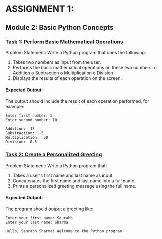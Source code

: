 # ASSIGNMENT 1:
## Module 2: Basic Python Concepts

### [Task 1: Perform Basic Mathematical Operations](./Assignment1/Task1.py)
Problem Statement: Write a Python program that does the following:
1.  Takes two numbers as input from the user.
2.  Performs the basic mathematical operations on these two numbers:
o	Addition
o	Subtraction
o	Multiplication
o	Division
3.  Displays the results of each operation on the screen.
 
#### Expected Output:
The output should include the result of each operation performed, for example:
```
Enter first number: 5
Enter second number: 10

Addition:  15
Substraction:  -5
Multiplication:  50
Division:  0.5
```


### [Task 2: Create a Personalized Greeting](./Assignment1/Task2.py)
Problem Statement: Write a Python program that:
1.  Takes a user's first name and last name as input.
2.  Concatenates the first name and last name into a full name.
3.  Prints a personalized greeting message using the full name.

#### Expected Output:
The program should output a greeting like:
```
Enter your first name: Saurabh
Enter your last name: Sharma

Hello, Saurabh Sharma! Welcome to the Python program.
```